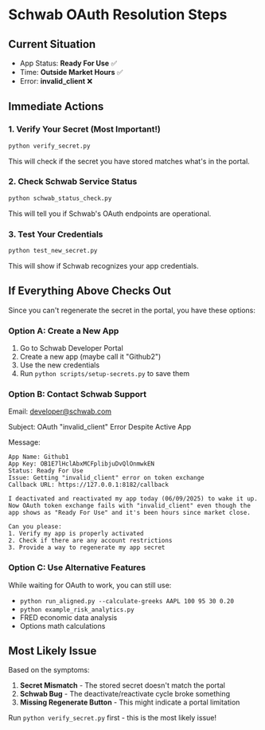 # Schwab OAuth Resolution Steps

## Current Situation
- App Status: **Ready For Use** ✅
- Time: **Outside Market Hours** ✅
- Error: **invalid_client** ❌

## Immediate Actions

### 1. Verify Your Secret (Most Important!)
```bash
python verify_secret.py
```
This will check if the secret you have stored matches what's in the portal.

### 2. Check Schwab Service Status
```bash
python schwab_status_check.py
```
This will tell you if Schwab's OAuth endpoints are operational.

### 3. Test Your Credentials
```bash
python test_new_secret.py
```
This will show if Schwab recognizes your app credentials.

## If Everything Above Checks Out

Since you can't regenerate the secret in the portal, you have these options:

### Option A: Create a New App
1. Go to Schwab Developer Portal
2. Create a new app (maybe call it "Github2")
3. Use the new credentials
4. Run `python scripts/setup-secrets.py` to save them

### Option B: Contact Schwab Support
Email: developer@schwab.com

Subject: OAuth "invalid_client" Error Despite Active App

Message:
```
App Name: Github1
App Key: OB1E7lHclAbxMCFplibjuDvQlOnmwkEN
Status: Ready For Use
Issue: Getting "invalid_client" error on token exchange
Callback URL: https://127.0.0.1:8182/callback

I deactivated and reactivated my app today (06/09/2025) to wake it up.
Now OAuth token exchange fails with "invalid_client" even though the app shows as "Ready For Use" and it's been hours since market close.

Can you please:
1. Verify my app is properly activated
2. Check if there are any account restrictions
3. Provide a way to regenerate my app secret
```

### Option C: Use Alternative Features
While waiting for OAuth to work, you can still use:
- `python run_aligned.py --calculate-greeks AAPL 100 95 30 0.20`
- `python example_risk_analytics.py`
- FRED economic data analysis
- Options math calculations

## Most Likely Issue
Based on the symptoms:
1. **Secret Mismatch** - The stored secret doesn't match the portal
2. **Schwab Bug** - The deactivate/reactivate cycle broke something
3. **Missing Regenerate Button** - This might indicate a portal limitation

Run `python verify_secret.py` first - this is the most likely issue!
